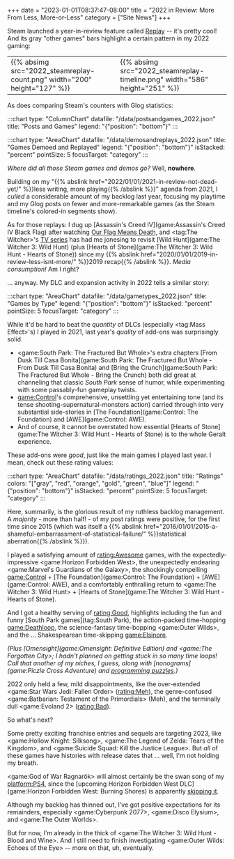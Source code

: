 +++
date = "2023-01-01T08:37:47-08:00"
title = "2022 in Review: More From Less, More-or-Less"
category = ["Site News"]
+++

Steam launched a year-in-review feature called <a href="https://store.steampowered.com/replay">Replay</a> -- it's pretty cool!  And its gray "other games" bars highlight a certain pattern in my 2022 gaming:

<table><tr><td>
{{% absimg src="2022_steamreplay-count.png" width="200" height="127" %}}
</td><td>
{{% absimg src="2022_steamreplay-timeline.png" width="586" height="251" %}}
</td></tr></table>

As does comparing Steam's counters with Glog statistics:

:::chart
type: "ColumnChart"
datafile: "/data/postsandgames_2022.json"
title: "Posts and Games"
legend: "{\"position\": \"bottom\"}"
:::

:::chart
type: "AreaChart"
datafile: "/data/demosandreplays_2022.json"
title: "Games Demoed and Replayed"
legend: "{\"position\": \"bottom\"}"
isStacked: "percent"
pointSize: 5
focusTarget: "category"
:::

<i>Where did all those Steam games and demos go?</i>  Well, <b>nowhere</b>.

Building on my "{{% abslink href="2022/01/01/2021-in-review-not-dead-yet/" %}}less writing, more playing{{% /abslink %}}" agenda from 2021, I <i>culled</i> a considerable amount of my backlog last year, focusing my playtime and my Glog posts on fewer and more-remarkable games (as the Steam timeline's colored-in segments show).

As for those replays: I dug up [Assassin's Creed IV](game:Assassin's Creed IV Black Flag) after watching <a href="https://www.imdb.com/title/tt11000902/">Our Flag Means Death</a>, and <tag:The Witcher>'s <a href="https://www.imdb.com/title/tt5180504/">TV series</a> has had me jonesing to revisit [Wild Hunt](game:The Witcher 3: Wild Hunt) (plus [Hearts of Stone](game:The Witcher 3: Wild Hunt - Hearts of Stone)) since my {{% abslink href="2020/01/01/2019-in-review-less-isnt-more/" %}}2019 recap{{% /abslink %}}.  <i>Media consumption!</i>  Am I right?

... anyway.  My DLC and expansion activity in 2022 tells a similar story:

:::chart
type: "AreaChart"
datafile: "/data/gametypes_2022.json"
title: "Games by Type"
legend: "{\"position\": \"bottom\"}"
isStacked: "percent"
pointSize: 5
focusTarget: "category"
:::

While it'd be hard to beat the <i>quantity</i> of DLCs (especially <tag:Mass Effect>'s) I played in 2021, last year's <i>quality</i> of add-ons was surprisingly solid.

* <game:South Park: The Fractured But Whole>'s extra chapters [From Dusk Till Casa Bonita](game:South Park: The Fractured But Whole - From Dusk Till Casa Bonita) and [Bring the Crunch](game:South Park: The Fractured But Whole - Bring the Crunch) both did great at channeling that classic <i>South Park</i> sense of humor, while experimenting with some passably-fun gameplay twists.
* <game:Control>'s comprehensive, unsettling yet entertaining tone (and its tense shooting-supernatural-monsters action) carried through into very substantial side-stories in [The Foundation](game:Control: The Foundation) and [AWE](game:Control: AWE).
* And of course, it cannot be overstated how essential [Hearts of Stone](game:The Witcher 3: Wild Hunt - Hearts of Stone) is to the whole Geralt experience.

These add-ons were <i>good</i>, just like the main games I played last year.  I mean, check out these rating values:

:::chart
type: "AreaChart"
datafile: "/data/ratings_2022.json"
title: "Ratings"
colors: "[\"gray\", \"red\", \"orange\", \"gold\", \"green\", \"blue\"]"
legend: "{\"position\": \"bottom\"}"
isStacked: "percent"
pointSize: 5
focusTarget: "category"
:::

Here, summarily, is the glorious result of my ruthless backlog management.  A <i>majority</i> - more than half! - of my post ratings were positive, for the first time since 2015 (which was itself a {{% abslink href="2016/01/01/2015-a-shameful-embarrassment-of-statistical-failure/" %}}statistical aberration{{% /abslink %}}).

I played a satisfying amount of <rating:Awesome> games, with the expectedly-impressive <game:Horizon Forbidden West>, the unexpectedly endearing <game:Marvel's Guardians of the Galaxy>, the shockingly compelling <game:Control> + [The Foundation](game:Control: The Foundation) + [AWE](game:Control: AWE), and a comfortably enthralling return to <game:The Witcher 3: Wild Hunt> + [Hearts of Stone](game:The Witcher 3: Wild Hunt - Hearts of Stone).

And I got a healthy serving of <rating:Good>, highlights including the fun and funny [South Park games](tag:South Park), the action-packed time-hopping <game:Deathloop>, the science-fantasy time-bopping <game:Outer Wilds>, and the ... Shakespearean time-skipping <game:Elsinore>.

<i>(Plus [Omensight](game:Omensight: Definitive Edition) and <game:The Forgotten City>; I hadn't planned on getting stuck in so many time loops!  Call that another of my niches, I guess, along with [nonograms](game:Piczle Cross Adventure) and [programming puzzles](tag:Zachtronics).)</i>

2022 only held a few, mild disappointments, like the over-extended <game:Star Wars Jedi: Fallen Order> (<rating:Meh>), the genre-confused <game:Batbarian: Testament of the Primordials> (Meh), and the terminally dull <game:Evoland 2> (<rating:Bad>).

So what's next?

Some pretty exciting franchise entries and sequels are targeting 2023, like <game:Hollow Knight: Silksong>, <game:The Legend of Zelda: Tears of the Kingdom>, and <game:Suicide Squad: Kill the Justice League>.  But <i>all</i> of these games have histories with release dates that ... well, I'm not holding my breath.

<game:God of War Ragnarök> will almost certainly be the swan song of my <platform:PS4>, since the [upcoming Horizon Forbidden West DLC](game:Horizon Forbidden West: Burning Shores) is apparently <a href="https://www.ign.com/articles/horizon-forbidden-west-burning-shores-dlc-announced-exclusive-to-ps5">skipping it</a>.

Although my backlog has thinned out, I've got positive expectations for its remainders, especially <game:Cyberpunk 2077>, <game:Disco Elysium>, and <game:The Outer Worlds>.

But for now, I'm already in the thick of <game:The Witcher 3: Wild Hunt - Blood and Wine>.  And I still need to finish investigating <game:Outer Wilds: Echoes of the Eye> -- more on that, uh, eventually.
